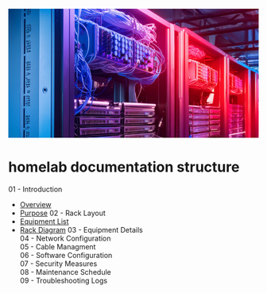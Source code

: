 
![logo](img/homelab_banner.png)


# homelab documentation structure

01 - Introduction
- [Overview](01%20-%20Introduction/Overview.md)
- [Purpose](01%20-%20Introduction/Purpose.md)
02 - Rack Layout
- [Equipment List](02%20-%20Rack%20Layout/Equipment%20List.md)
- [Rack Diagram](02%20-%20Rack%20Layout/Rack%20Diagram.md)
03 - Equipment Details  
04 - Network Configuration  
05 - Cable Managment  
06 - Software Configuration  
07 - Security Measures  
08 - Maintenance Schedule  
09 - Troubleshooting Logs  
